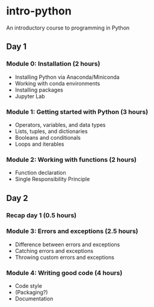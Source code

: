 # intro-python
An introductory course to programming in Python

## Day 1

### Module 0: Installation (2 hours)
- Installing Python via Anaconda/Miniconda
- Working with conda environments
- Installing packages
- Jupyter Lab

### Module 1: Getting started with Python (3 hours)
- Operators, variables, and data types
- Lists, tuples, and dictionaries
- Booleans and conditionals
- Loops and iterables

### Module 2: Working with functions (2 hours)
- Function declaration
- Single Responsibility Principle

## Day 2

### Recap day 1 (0.5 hours)

### Module 3: Errors and exceptions (2.5 hours)
- Difference between errors and exceptions
- Catching errors and exceptions
- Throwing custom errors and exceptions

### Module 4: Writing good code (4 hours)
- Code style
- (Packaging?)
- Documentation
